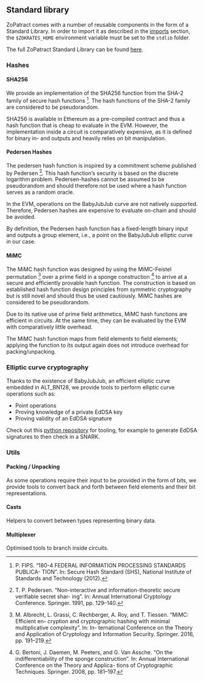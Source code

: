 ## Standard library

ZoPatract comes with a number of reusable components in the form of a Standard Library. In order to import it as described in the [imports](./imports.html) section, the `$ZOKRATES_HOME` environment variable must be set to the `stdlib` folder.

The full ZoPatract Standard Library can be found [here](https://github.com/Zopatract/ZoPatract/tree/latest/zopatract_stdlib/stdlib).

### Hashes

#### SHA256
We provide an implementation of the SHA256 function from the SHA-2 family of secure hash functions [^1]. The hash functions of the SHA-2 family are considered to be pseudorandom.

SHA256 is available in Ethereum as a pre-compiled contract and thus a hash function that is cheap to evaluate in the EVM. However, the implementation inside a circuit is comparatively expensive, as it is defined for binary in- and outputs and heavily relies on bit manipulation.


#### Pedersen Hashes
The pedersen hash function is inspired by a commitment scheme published by Pedersen [^2].
This hash function’s security is based on the discrete logarithm problem. 
Pedersen-hashes cannot be assumed to be pseudorandom and should therefore not be used where a hash function serves as a random oracle.

In the EVM, operations on the BabyJubJub curve are not natively supported. Therefore, Pedersen hashes are expensive to evaluate on-chain and should be avoided.

By definition, the Pedersen hash function has a fixed-length binary input and outputs a group element, i.e., a point on the BabyJubJub elliptic curve in our case.

#### MiMC
The MiMC hash function was designed by using the MiMC-Feistel permutation [^3] over a prime field in a sponge construction [^4] to arrive at a secure and efficiently provable hash function.
The construction is based on established hash function design principles from symmetric cryptography but is still novel and should thus be used cautiously. MiMC hashes are considered to be pseudorandom.

Due to its native use of prime field arithmetics, MiMC hash functions are efficient in circuits. At the same time, they can be evaluated by the EVM with comparatively little overhead.

The MiMC hash function maps from field elements to field elements; applying the function to its output again does not introduce overhead for packing/unpacking.

### Elliptic curve cryptography

Thanks to the existence of BabyJubJub, an efficient elliptic curve embedded in ALT_BN128, we provide tools to perform elliptic curve operations such as:

- Point operations
- Proving knowledge of a private EdDSA key
- Proving validity of an EdDSA signature

Check out this [python repository](https://github.com/Zopatract/pycrypto) for tooling, for example to generate EdDSA signatures to then check in a SNARK.

### Utils

#### Packing / Unpacking

As some operations require their input to be provided in the form of bits, we provide tools to convert back and forth between field elements and their bit representations.

#### Casts

Helpers to convert between types representing binary data.

#### Multiplexer

Optimised tools to branch inside circuits.

[^1]: P. FIPS. “180-4 FEDERAL INFORMATION PROCESSING STANDARDS PUBLICA- TION”. In: Secure Hash Standard (SHS), National Institute of Standards and Technology (2012).

[^2]: T. P. Pedersen. “Non-interactive and information-theoretic secure verifiable secret shar- ing”. In: Annual International Cryptology Conference. Springer. 1991, pp. 129–140.

[^3]: M. Albrecht, L. Grassi, C. Rechberger, A. Roy, and T. Tiessen. “MiMC: Efficient en- cryption and cryptographic hashing with minimal multiplicative complexity”. In: In- ternational Conference on the Theory and Application of Cryptology and Information Security. Springer. 2016, pp. 191–219.

[^4]: G. Bertoni, J. Daemen, M. Peeters, and G. Van Assche. “On the indifferentiability of the sponge construction”. In: Annual International Conference on the Theory and Applica-
tions of Cryptographic Techniques. Springer. 2008, pp. 181–197.

